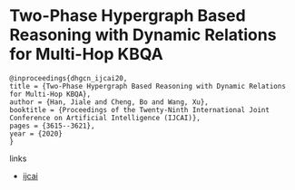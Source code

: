 # Two-Phase Hypergraph Based Reasoning with Dynamic Relations for Multi-Hop KBQA

```
@inproceedings{dhgcn_ijcai20,
title = {Two-Phase Hypergraph Based Reasoning with Dynamic Relations for Multi-Hop KBQA},
author = {Han, Jiale and Cheng, Bo and Wang, Xu},
booktitle = {Proceedings of the Twenty-Ninth International Joint Conference on Artificial Intelligence (IJCAI)},
pages = {3615--3621},
year = {2020}
}
```

links
- [ijcai](https://www.ijcai.org/Proceedings/2020/500)
